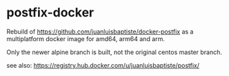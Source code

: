 # postfix-docker


Rebuild of <https://github.com/juanluisbaptiste/docker-postfix> as a 
multiplatform docker image for amd64, arm64 and arm.

Only the newer alpine branch is built, not the original centos master branch.

see also: <https://registry.hub.docker.com/u/juanluisbaptiste/postfix/>